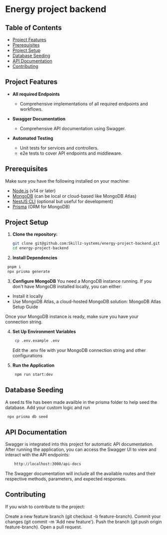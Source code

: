 # Energy project backend

## Table of Contents

- [Project Features](#project-features)
- [Prerequisites](#prerequisites)
- [Project Setup](#project-setup)
- [Database Seeding](#database-seeding)
- [API Documentation](#api-documentation)
- [Contributing](#contributing)

## Project Features

- **All required Endpoints**

  - Comprehensive implementations of all required endpoints and workflows.

- **Swagger Documentation**
  - Comprehensive API documentation using Swagger.
- **Automated Testing**
  - Unit tests for services and controllers.
  - e2e tests to cover API endpoints and middleware.

## Prerequisites

Make sure you have the following installed on your machine:

- [Node.js](https://nodejs.org/en/download/) (v14 or later)
- [MongoDB](https://www.mongodb.com/try/download/community) (can be local or cloud-based like MongoDB Atlas)
- [NestJS CLI](https://docs.nestjs.com/cli/overview) (optional but useful for development)
- [Prisma](https://www.prisma.io/) (ORM for MongoDB)

## Project Setup

1. **Clone the repository:**

   ```bash
   git clone git@github.com:Skillz-systems/energy-project-backend.git
   cd energy-project-backend
   ```

2. **Install Dependencies**

```bash
 pnpm i
 npx prisma generate
```

3. **Configure MongoDB**
   You need a MongoDB instance running. If you don't have MongoDB installed locally, you can either:

- Install it locally
- Use MongoDB Atlas, a cloud-hosted MongoDB solution: MongoDB Atlas Setup Guide

Once your MongoDB instance is ready, make sure you have your connection string.

4. **Set Up Environment Variables**

   ```bash
    cp .env.example .env
   ```

   Edit the .env file with your MongoDB connection string and other configurations

5. **Run the Application**
   ```bash
    npm run start:dev
   ```

## Database Seeding

A seed.ts file has been made availble in the prisma folder to help seed the database. Add your custom logic and run

```bash
 npx prisma db seed
```

## API Documentation

Swagger is integrated into this project for automatic API documentation. After running the application, you can access the Swagger UI to view and interact with the API endpoints:

```bash
    http://localhost:3000/api-docs
```

The Swagger documentation will include all the available routes and their respective methods, parameters, and expected responses.

## Contributing

If you wish to contribute to the project:

Create a new feature branch (git checkout -b feature-branch).
Commit your changes (git commit -m 'Add new feature').
Push the branch (git push origin feature-branch).
Open a pull request.
